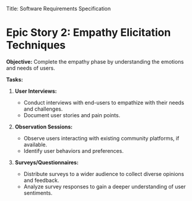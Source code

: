 Title: Software Requirements Specification

# Epic Story 2: Empathy Elicitation Techniques

**Objective:** Complete the empathy phase by understanding the emotions and needs of users.

**Tasks:**

1. **User Interviews:**
   - Conduct interviews with end-users to empathize with their needs and challenges.
   - Document user stories and pain points.

2. **Observation Sessions:**
   - Observe users interacting with existing community platforms, if available.
   - Identify user behaviors and preferences.

3. **Surveys/Questionnaires:**
   - Distribute surveys to a wider audience to collect diverse opinions and feedback.
   - Analyze survey responses to gain a deeper understanding of user sentiments.

